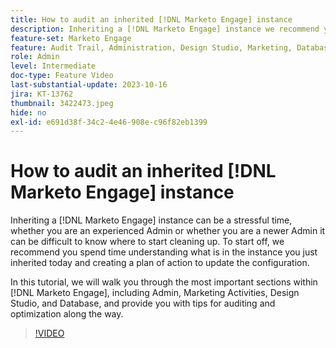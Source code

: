 ```yaml
---
title: How to audit an inherited [!DNL Marketo Engage] instance
description: Inheriting a [!DNL Marketo Engage] instance we recommend you spend time understanding what is in the instance, and creating a plan of action to update the configuration. This tutorial covers the most important sections within [!DNL Marketo Engage], including Admin, Marketing Activities, Design Studio, and Database, and provide you with tips for auditing and optimization along the way.
feature-set: Marketo Engage
feature: Audit Trail, Administration, Design Studio, Marketing, Database
role: Admin
level: Intermediate
doc-type: Feature Video
last-substantial-update: 2023-10-16
jira: KT-13762
thumbnail: 3422473.jpeg
hide: no
exl-id: e691d38f-34c2-4e46-908e-c96f82eb1399
---
```

# How to audit an inherited [!DNL Marketo Engage] instance

Inheriting a [!DNL Marketo Engage] instance can be a stressful time, whether you are an experienced Admin or whether you are a newer Admin it can be difficult to know where to start cleaning up. To start off, we recommend you spend time understanding what is in the instance you just inherited today and creating a plan of action to update the configuration.

In this tutorial, we will walk you through the most important sections within [!DNL Marketo Engage], including Admin, Marketing Activities, Design Studio, and Database, and provide you with tips for auditing and optimization along the way.

>[!VIDEO](https://video.tv.adobe.com/v/3422473/?learn=on)
